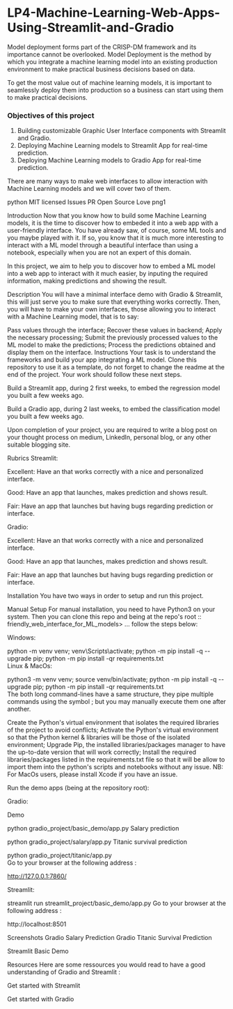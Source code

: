 # LP4-Machine-Learning-Web-Apps-Using-Streamlit-and-Gradio
Model deployment forms part of the CRISP-DM framework and its importance cannot be overlooked. Model Deployment is the method by which you integrate a machine learning model into an existing production environment to make practical business decisions based on data. 

To get the most value out of machine learning models, it is important to seamlessly deploy them into production so a business can start using them to make practical decisions.

### Objectives of this project
1. Building customizable Graphic User Interface components with Streamlit and Gradio.
2. Deploying Machine Learning models to Streamlit App for real-time prediction.
3. Deploying Machine Learning models to Gradio App for real-time prediction.

There are many ways to make web interfaces to allow interaction with Machine Learning models and we will cover two of them.

python MIT licensed Issues PR Open Source Love png1

Introduction
Now that you know how to build some Machine Learning models, it is the time to discover how to embeded it into a web app with a user-friendly interface. You have already saw, of course, some ML tools and you maybe played with it. If so, you know that it is much more interesting to interact with a ML model through a beautiful interface than using a notebook, especially when you are not an expert of this domain.

In this project, we aim to help you to discover how to embed a ML model into a web app to interact with it much easier, by inputing the required information, making predictions and showing the result.

Description
You will have a minimal interface demo with Gradio & Streamlit, this will just serve you to make sure that everything works correctly. Then, you will have to make your own interfaces, those allowing you to interact with a Machine Learning model, that is to say:

Pass values through the interface;
Recover these values in backend;
Apply the necessary processing;
Submit the previously processed values to the ML model to make the predictions;
Process the predictions obtained and display them on the interface.
Instructions
Your task is to understand the frameworks and build your app integrating a ML model. Clone this repository to use it as a template, do not forget to change the readme at the end of the project. Your work should follow these next steps.

Build a Streamlit app, during 2 first weeks, to embed the regression model you built a few weeks ago.

Build a Gradio app, during 2 last weeks, to embed the classification model you built a few weeks ago.

Upon completion of your project, you are required to write a blog post on your thought process on medium, LinkedIn, personal blog, or any other suitable blogging site.

Rubrics
Streamlit:

Excellent: Have an that works correctly with a nice and personalized interface.

Good: Have an app that launches, makes prediction and shows result.

Fair: Have an app that launches but having bugs regarding prediction or interface.

Gradio:

Excellent: Have an that works correctly with a nice and personalized interface.

Good: Have an app that launches, makes prediction and shows result.

Fair: Have an app that launches but having bugs regarding prediction or interface.

Installation
You have two ways in order to setup and run this project.

Manual Setup
For manual installation, you need to have Python3 on your system. Then you can clone this repo and being at the repo's root :: friendly_web_interface_for_ML_models> ... follow the steps below:

Windows:

  python -m venv venv; venv\Scripts\activate; python -m pip install -q --upgrade pip; python -m pip install -qr requirements.txt  
Linux & MacOs:

  python3 -m venv venv; source venv/bin/activate; python -m pip install -q --upgrade pip; python -m pip install -qr requirements.txt  
The both long command-lines have a same structure, they pipe multiple commands using the symbol ; but you may manually execute them one after another.

Create the Python's virtual environment that isolates the required libraries of the project to avoid conflicts;
Activate the Python's virtual environment so that the Python kernel & libraries will be those of the isolated environment;
Upgrade Pip, the installed libraries/packages manager to have the up-to-date version that will work correctly;
Install the required libraries/packages listed in the requirements.txt file so that it will be allow to import them into the python's scripts and notebooks without any issue.
NB: For MacOs users, please install Xcode if you have an issue.

Run the demo apps (being at the repository root):

Gradio:

Demo

python gradio_project/basic_demo/app.py
Salary prediction

python gradio_project/salary/app.py
Titanic survival prediction

python gradio_project/titanic/app.py   
Go to your browser at the following address :

http://127.0.0.1:7860/

Streamlit:

streamlit run streamlit_project/basic_demo/app.py
Go to your browser at the following address :

http://localhost:8501

Screenshots
Gradio Salary Prediction	Gradio Titanic Survival Prediction
	
Streamlit Basic Demo

Resources
Here are some ressources you would read to have a good understanding of Gradio and Streamlit :

Get started with Streamlit

Get started with Gradio
